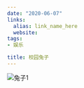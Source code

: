 ```yaml
---
date: "2020-06-07"
links:
  alias: link_name_here
  website: 
tags:
- 娱乐

title: 校园兔子
---
```

![兔子1](/Users/mac/Documents/生活照片/20220530校园兔子/IMG_2959.HEIC)
